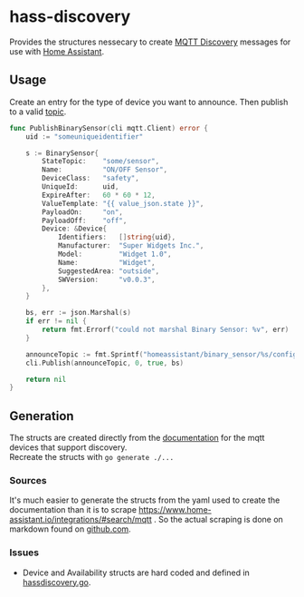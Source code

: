 # hass-discovery
Provides the structures nessecary to create 
[MQTT Discovery](https://www.home-assistant.io/docs/mqtt/discovery/) messages 
for use with [Home Assistant](https://www.home-assistant.io/).

## Usage
Create an entry for the type of device you want to announce. Then publish to a 
valid [topic](https://www.home-assistant.io/docs/mqtt/discovery/#discovery-topic).

```go
func PublishBinarySensor(cli mqtt.Client) error {
	uid := "someuniqueidentifier"

	s := BinarySensor{
		StateTopic:    "some/sensor",
		Name:          "ON/OFF Sensor",
		DeviceClass:   "safety",
		UniqueId:      uid,
		ExpireAfter:   60 * 60 * 12,
		ValueTemplate: "{{ value_json.state }}",
		PayloadOn:     "on",
		PayloadOff:    "off",
		Device: &Device{
			Identifiers:   []string{uid},
			Manufacturer:  "Super Widgets Inc.",
			Model:         "Widget 1.0",
			Name:          "Widget",
			SuggestedArea: "outside",
			SWVersion:     "v0.0.3",
		},
	}

	bs, err := json.Marshal(s)
	if err != nil {
		return fmt.Errorf("could not marshal Binary Sensor: %v", err)
	}

	announceTopic := fmt.Sprintf("homeassistant/binary_sensor/%s/config", uid)
	cli.Publish(announceTopic, 0, true, bs)

	return nil
}
```

## Generation
The structs are created directly from the 
[documentation](https://www.home-assistant.io/docs/mqtt/discovery/) for the 
mqtt devices that support discovery.  
Recreate the structs with `go generate ./...`  

### Sources
It's much easier to generate the structs from the yaml used to create the documentation than it is to scrape https://www.home-assistant.io/integrations/#search/mqtt . So the actual scraping is done on markdown found on [github.com](https://github.com/home-assistant/home-assistant.io/tree/current/source/_integrations).

### Issues
- Device and Availability structs are hard coded and defined in [hassdiscovery.go](./hassdiscovery.go).
